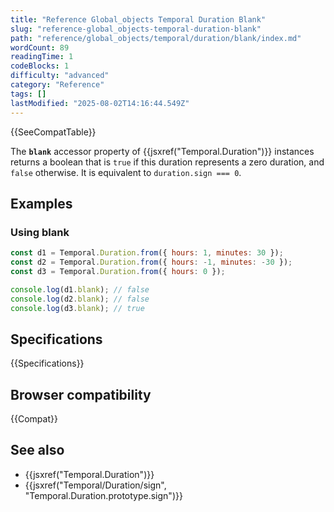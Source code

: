 ```yaml
---
title: "Reference Global_objects Temporal Duration Blank"
slug: "reference-global_objects-temporal-duration-blank"
path: "reference/global_objects/temporal/duration/blank/index.md"
wordCount: 89
readingTime: 1
codeBlocks: 1
difficulty: "advanced"
category: "Reference"
tags: []
lastModified: "2025-08-02T14:16:44.549Z"
---
```



{{SeeCompatTable}}

The **`blank`** accessor property of {{jsxref("Temporal.Duration")}} instances returns a boolean that is `true` if this duration represents a zero duration, and `false` otherwise. It is equivalent to `duration.sign === 0`.

## Examples

### Using blank

```js
const d1 = Temporal.Duration.from({ hours: 1, minutes: 30 });
const d2 = Temporal.Duration.from({ hours: -1, minutes: -30 });
const d3 = Temporal.Duration.from({ hours: 0 });

console.log(d1.blank); // false
console.log(d2.blank); // false
console.log(d3.blank); // true
```

## Specifications

{{Specifications}}

## Browser compatibility

{{Compat}}

## See also

- {{jsxref("Temporal.Duration")}}
- {{jsxref("Temporal/Duration/sign", "Temporal.Duration.prototype.sign")}}
